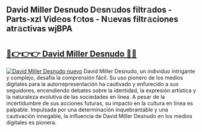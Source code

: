 ## David Miller Desnudo D𝚎sn𝚞dos filtr𝚊dos - Parts-xzl Vid𝚎os f𝚘tos - N𝚞evas filtr𝚊ciones atr𝚊ctivas wjBPA

# <h2><a href="http://mb3ek4.tromn.icu/?c=David+Miller+Desnudo">🔗👉👉👉 David Miller Desnudo 🔗🔗</a></h2>

[![David Miller Desnudo nuevo](https://i.imgur.com/pEAQMta.gif)](http://mb3ek4.tromn.icu/?c=David+Miller+Desnudo)
David Miller Desnudo, un individuo intrigante y complejo, desafía la comprensión fácil. Su uso pionero de los medios digitales para la autorrepresentación ha cautivado y enfurecido a sus seguidores, encendiendo debates sobre la identidad, la expresión artística y la naturaleza evolutiva de las sociedades en línea. A pesar de la incertidumbre de sus acciones futuras, su impacto en la cultura en línea es palpable. Impulsada por una determinación inquebrantable y una cautivación innegable, la influencia de David Miller Desnudo en los medios digitales es pionera.
